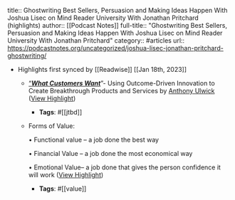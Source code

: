 title:: Ghostwriting Best Sellers, Persuasion and Making Ideas Happen With Joshua Lisec on Mind Reader University With Jonathan Pritchard (highlights)
author:: [[Podcast Notes]]
full-title:: "Ghostwriting Best Sellers, Persuasion and Making Ideas Happen With Joshua Lisec on Mind Reader University With Jonathan Pritchard"
category:: #articles
url:: https://podcastnotes.org/uncategorized/joshua-lisec-jonathan-pritchard-ghostwriting/

- Highlights first synced by [[Readwise]] [[Jan 18th, 2023]]
	- [“***What Customers Want***](https://www.amazon.com/What-Customers-Want-Outcome-Driven-Breakthrough/dp/0071408673)”- Using Outcome-Driven Innovation to Create Breakthrough Products and Services by [Anthony Ulwick](https://www.amazon.com/s/ref=dp_byline_sr_book_1?ie=UTF8&field-author=Anthony+Ulwick&text=Anthony+Ulwick&sort=relevancerank&search-alias=books) ([View Highlight](https://read.readwise.io/read/01gq252vk3qjfwym2qxbfwsk0s))
		- **Tags**: #[[jtbd]]
	- Forms of Value:
	  
	  •   Functional value – a job done the best way
	  
	  •   Financial Value – a job done the most economical way
	  
	  •   Emotional Value– a job done that gives the person confidence it will work ([View Highlight](https://read.readwise.io/read/01gq2533w17d8hk4hyyfrvt8sk))
		- **Tags**: #[[value]]